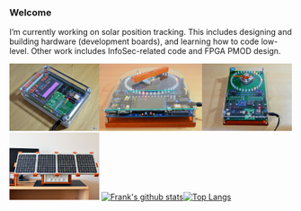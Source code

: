 ### Welcome

I’m currently working on solar position tracking. This includes designing and building hardware (development boards), and learning how to code low-level. Other work includes InfoSec-related code and FPGA PMOD design.

<a href="https://github.com/fm4dd/picon-one-hw"><img src="https://github.com/fm4dd/picon-one-hw/blob/master/images/picon-one-top-angle-v10a.jpg" height="120px"></a><a href="https://github.com/fm4dd/suntracker2-r4"><img src="https://github.com/fm4dd/suntracker2-r4/blob/master/img/s2r4%20device%2001.jpg" height="120px"></a><a href="https://github.com/fm4dd/suntracker2-r3"><img src="https://github.com/fm4dd/suntracker2-r3/blob/master/img/DSC_3030.png" height="120px"></a><a href="https://github.com/fm4dd/pi-solar"><img src="https://github.com/fm4dd/pi-solar/blob/master/images/pi-solar%20assembly10.png" height="120px"></a>
[![Frank's github stats](https://github-readme-stats.vercel.app/api?username=fm4dd&show_icons=true)](https://github.com/anuraghazra/github-readme-stats)[![Top Langs](https://github-readme-stats.vercel.app/api/top-langs/?username=fm4dd&layout=compact)](https://github.com/anuraghazra/github-readme-stats)

